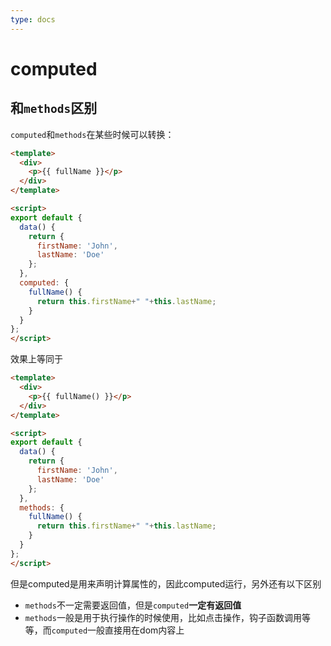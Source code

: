 ```yaml
---
type: docs
---
```


# computed

## 和`methods`区别

`computed`和`methods`在某些时候可以转换：

```html
<template>
  <div>
    <p>{{ fullName }}</p>
  </div>
</template>

<script>
export default {
  data() {
    return {
      firstName: 'John',
      lastName: 'Doe'
    };
  },
  computed: {
    fullName() {
      return this.firstName+" "+this.lastName;
    }
  }
};
</script>
```
效果上等同于

```html
<template>
  <div>
    <p>{{ fullName() }}</p>
  </div>
</template>

<script>
export default {
  data() {
    return {
      firstName: 'John',
      lastName: 'Doe'
    };
  },
  methods: {
    fullName() {
      return this.firstName+" "+this.lastName;
    }
  }
};
</script>
```

但是computed是用来声明计算属性的，因此computed运行，另外还有以下区别

- `methods`不一定需要返回值，但是`computed`**一定有返回值**
- `methods`一般是用于执行操作的时候使用，比如点击操作，钩子函数调用等等，而`computed`一般直接用在dom内容上